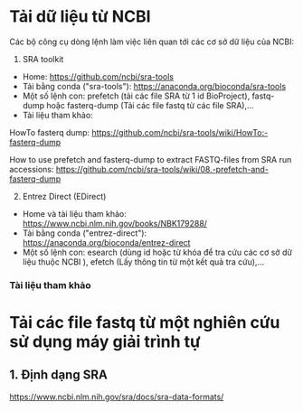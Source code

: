 # Tải dữ liệu từ NCBI
Các bộ công cụ dòng lệnh làm việc liên quan tới các cơ sở dữ liệu của NCBI:
1. SRA toolkit
- Home: https://github.com/ncbi/sra-tools
- Tải bằng conda ("sra-tools"): https://anaconda.org/bioconda/sra-tools
- Một số lệnh con: prefetch (tải các file SRA từ 1 id BioProject), fastq-dump hoặc fasterq-dump (Tải các file fastq từ các file SRA),...
- Tài liệu tham khảo:

HowTo fasterq dump: https://github.com/ncbi/sra-tools/wiki/HowTo:-fasterq-dump  

How to use prefetch and fasterq-dump to extract FASTQ-files from SRA run accessions: https://github.com/ncbi/sra-tools/wiki/08.-prefetch-and-fasterq-dump

2. Entrez Direct (EDirect)
- Home và tài liệu tham khảo: https://www.ncbi.nlm.nih.gov/books/NBK179288/ 
- Tải bằng conda ("entrez-direct"): https://anaconda.org/bioconda/entrez-direct
- Một số lệnh con: esearch (dùng id hoặc từ khóa để tra cứu các cơ sở dữ liệu thuộc NCBI ), efetch (Lấy thông tin từ một kết quả tra cứu),...
### Tài liệu tham khảo

# Tải các file fastq từ một nghiên cứu sử dụng máy giải trình tự
## 1. Định dạng SRA
https://www.ncbi.nlm.nih.gov/sra/docs/sra-data-formats/
